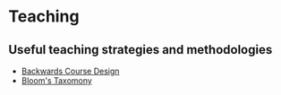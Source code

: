 # Teaching

## Useful teaching strategies and methodologies
- [Backwards Course Design](https://citl.indiana.edu/teaching-resources/course-design/backward-course-design/index.html)
- [Bloom's Taxomony](https://tips.uark.edu/using-blooms-taxonomy/)
